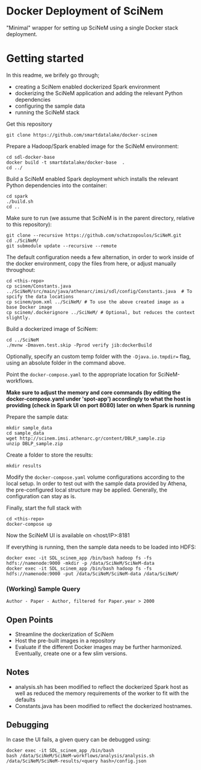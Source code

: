 # Docker Deployment of SciNem #

"Minimal" wrapper for setting up SciNeM using a single Docker stack deployment. 


# Getting started

In this readme, we brifely go through;
- creating a SciNem enabled dockerized Spark environment
- dockerizing the SciNeM application and adding the relevant Python dependencies
- configuring the sample data
- running the SciNeM stack


Get this repository
```
git clone https://github.com/smartdatalake/docker-scinem
```

Prepare a Hadoop/Spark enabled image for the SciNeM environment:
```
cd sdl-docker-base
docker build -t smartdatalake/docker-base  .
cd ../
```

Build a SciNeM enabled Spark deployment which installs the relevant Python dependencies into the container: 

```
cd spark
./build.sh
cd ..
```

Make sure to run (we assume that SciNeM is in the parent directory, relative to this repository):

``` 
git clone --recursive https://github.com/schatzopoulos/SciNeM.git
cd ./SciNeM/
git submodule update --recursive --remote
```

The default configuration needs a few alternation, in order to work inside of the docker environment, copy the files from here, or adjust manually throughout:

```
cd <this-repo>
cp scinem/Constants.java ../SciNeM/src/main/java/athenarc/imsi/sdl/config/Constants.java  # To spcify the data locations
cp scinem/pom.xml ../SciNeM/ # To use the above created image as a base Docker image
cp scinem/.dockerignore ../SciNeM/ # Optional, but reduces the context slightly. 
```

Build a dockerized image of SciNem:
```
cd ../SciNeM
./mvnw -Dmaven.test.skip -Pprod verify jib:dockerBuild
```
Optionally, specify an custom temp folder with the `-Djava.io.tmpdir=` flag, using an absolute folder in the command above.

Point the ```docker-compose.yaml``` to the appropriate location for SciNeM-workflows.

**Make sure to adjust the memory and core commands (by editing the docker-compose.yaml under 'spot-app') accordingly to what the host is providing (check in Spark UI on port 8080) later on when Spark is running**

Prepare the sample data:

```
mkdir sample_data
cd sample_data
wget http://scinem.imsi.athenarc.gr/content/DBLP_sample.zip
unzip DBLP_sample.zip 
```

Create a folder to store the results:
```
mkdir results
```
Modify the ```docker-compose.yaml``` volume configurations according to the local setup. In order to test out with the sample data provided by Athena, the pre-configured local structure may be applied. Generally, the configuration can stay as is. 

Finally, start the full stack with

```
cd <this-repo>
docker-compose up
```


Now the SciNeM UI is available on <host/IP>:8181

If everything is running, then the sample data needs to be loaded into HDFS:
```
docker exec -it SDL_scinem_app /bin/bash hadoop fs -fs hdfs://namenode:9000 -mkdir -p /data/SciNeM/SciNeM-data
docker exec -it SDL_scinem_app /bin/bash hadoop fs -fs hdfs://namenode:9000 -put /data/SciNeM/SciNeM-data /data/SciNeM/
```

### (Working) Sample Query ###
```
Author - Paper - Author, filtered for Paper.year > 2000
```

## Open Points ## 
- Streamline the dockerization of SciNem 
- Host the pre-built images in a repository
- Evaluate if the different Docker images may be further harmonized. Eventually, create one or a few slim versions.

## Notes ## 
- analysis.sh has been modified to reflect the dockerized Spark host as well as reduced the memory requirements of the worker to fit with the defaults
- Constants.java has been modified to reflect the dockerized hostnames. 


## Debugging ##
In case the UI fails, a given query can be debugged using:
```
docker exec -it SDL_scinem_app /bin/bash
bash /data/SciNeM/SciNeM-workflows/analysis/analysis.sh /data/SciNeM/SciNeM-results/<query hash>/config.json 

```
